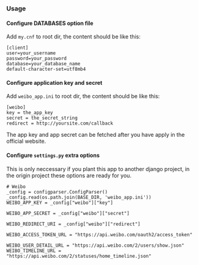 ### Usage
#### Configure DATABASES option file
Add `my.cnf` to root dir, the content should be like this:
```
[client]
user=your_username
password=your_password
database=your_database_name
default-character-set=utf8mb4
```

#### Configure application key and secret
Add `weibo_app.ini` to root dir, the content should be like this:
```
[weibo]
key = the_app_key
secret = the_secret_string
redirect = http://yoursite.com/callback
```
The app key and app secret can be fetched after you have apply in the official website.

#### Configure `settings.py` extra options
This is only neccessary if you plant this app to another django project,
in the origin project these options are ready for you.
```
# Weibo
_config = configparser.ConfigParser()
_config.read(os.path.join(BASE_DIR, 'weibo_app.ini'))
WEIBO_APP_KEY = _config["weibo"]["key"]

WEIBO_APP_SECRET = _config["weibo"]["secret"]

WEIBO_REDIRECT_URI = _config["weibo"]["redirect"]

WEIBO_ACCESS_TOKEN_URL = "https://api.weibo.com/oauth2/access_token"

WEIBO_USER_DETAIL_URL = "https://api.weibo.com/2/users/show.json"
WEIBO_TIMELINE_URL = "https://api.weibo.com/2/statuses/home_timeline.json"
```
